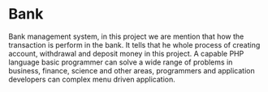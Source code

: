 # Bank
Bank management system, in this project we are mention that how the transaction is perform in the bank. It tells that he whole process of creating account, withdrawal and deposit money in this project. A capable PHP language basic programmer can solve a wide range of problems in business, finance, science and other areas, programmers and application developers can complex menu driven application.
